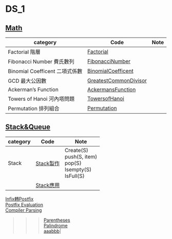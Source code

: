 # DS_1
[Math](https://github.com/thezu-twt/DS_1/tree/main/Math)
---
|category|Code|Note|
|---|---|---|
|Factorial 階層|[Factorial](https://github.com/thezu-twt/DS_1/blob/main/Math/Factorial)||
|Fibonacci Number 費氏數列|[FibonacciNumber](https://github.com/thezu-twt/DS_1/blob/main/Math/FibonacciNumber)||
|Binomial Coefficent 二項式係數|[BinomialCoefficent](https://github.com/thezu-twt/DS_1/blob/main/Math/BinomialCoefficent)||
|GCD 最大公因數|[GreatestCommonDivisor](https://github.com/thezu-twt/DS_1/blob/main/Math/GreatestCommonDivisor)||
|Ackerman’s Function|[AckermansFunction](https://github.com/thezu-twt/DS_1/blob/main/Math/AckermansFunction)||
|Towers of Hanoi 河內塔問題|[TowersofHanoi](https://github.com/thezu-twt/DS_1/blob/main/Math/TowersofHanoi)||
|Permutation 排列組合|[Permutation](https://github.com/thezu-twt/DS_1/blob/main/Math/Permutation)||

[Stack&Queue](https://github.com/thezu-twt/DS_1/tree/main/Stack%26Queue)
---
|category|Code|Note|
|---|---|---|
|Stack|[Stack製作](https://github.com/thezu-twt/DS_1/blob/main/Stack%26Queue/Stack)|Create(S)<br>push(S, item)<br>pop(S)<br>Isempty(S)<br>IsFull(S)<br>|
||[Stack應用](https://github.com/thezu-twt/DS_1/tree/main/Stack%26Queue/StackApp)|
[Infix轉Postfix](https://github.com/thezu-twt/DS_1/blob/main/Stack%26Queue/StackApp/InfixtoPostfix)<br>
[Postfix Evaluation](https://github.com/thezu-twt/DS_1/blob/main/Stack%26Queue/StackApp/PostfixEvaluation)<br>
[Compiler Parsing](https://github.com/thezu-twt/DS_1/tree/main/Stack%26Queue/StackApp/CompilerParsing)<br>
>>>[Parentheses](https://github.com/thezu-twt/DS_1/blob/main/Stack%26Queue/StackApp/CompilerParsing/Parentheses)<br>
>>>[Palindrome](https://github.com/thezu-twt/DS_1/blob/main/Stack%26Queue/StackApp/CompilerParsing/Palindrome)<br>
>>>[aaabbb](https://github.com/thezu-twt/DS_1/blob/main/Stack%26Queue/StackApp/CompilerParsing/aaabbb)|
